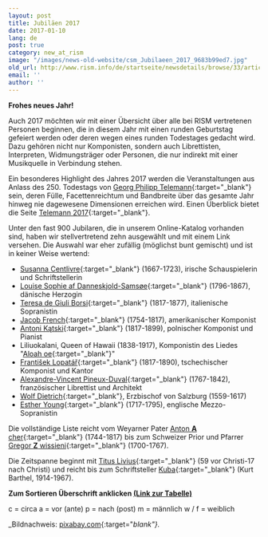 ```yaml
---
layout: post
title: Jubiläen 2017
date: 2017-01-10
lang: de
post: true
category: new_at_rism
image: "/images/news-old-website/csm_Jubilaeen_2017_9683b99ed7.jpg"
old_url: http://www.rism.info/de/startseite/newsdetails/browse/33/article/64/musical-anniversaries-in-2017.html
email: ''
author: ''
---
```


**Frohes neues Jahr!**

Auch 2017 möchten wir mit einer Übersicht über alle bei RISM vertretenen Personen beginnen, die in diesem Jahr mit einen runden Geburtstag gefeiert werden oder deren wegen eines runden Todestages gedacht wird. Dazu gehören nicht nur Komponisten, sondern auch Librettisten, Interpreten, Widmungsträger oder Personen, die nur indirekt mit einer Musikquelle in Verbindung stehen.

Ein besonderes Highlight des Jahres 2017 werden die Veranstaltungen aus Anlass des 250. Todestags von [Georg Philipp Telemann](https://opac.rism.info/search?View=rism&q=11862119X&Language=de){:target="_blank"} sein, deren Fülle, Facettenreichtum und Bandbreite über das gesamte Jahr hinweg nie dagewesene Dimensionen erreichen wird. Einen Überblick bietet die Seite [Telemann 2017](http://www.telemann2017.eu/de/){:target="_blank"}.

Unter den fast 900 Jubilaren, die in unserem Online-Katalog vorhanden sind, haben wir stellvertretend zehn ausgewählt und mit einem Link versehen. Die Auswahl war eher zufällig (möglichst bunt gemischt) und ist in keiner Weise wertend:

- [Susanna Centlivre](https://opac.rism.info/search?View=rism&q=11866896X&Language=de){:target="_blank"} (1667-1723), irische Schauspielerin und Schriftstellerin
- [Louise Sophie af Danneskjold-Samsøe](https://opac.rism.info/search?View=rism&q=133824381&Language=de){:target="_blank"} (1796-1867), dänische Herzogin
- [Teresa de Giuli Borsi](https://opac.rism.info/search?View=rism&q=De+Giuli+Borsi+Teresa&Language=de){:target="_blank"} (1817-1877), italienische Sopranistin
- [Jacob French](https://opac.rism.info/search?View=rism&q=121501213&Language=de){:target="_blank"} (1754-1817), amerikanischer Komponist
- [Antoni Kątski](https://opac.rism.info/search?View=rism&q=116331623&Language=de){:target="_blank"} (1817-1899), polnischer Komponist und Pianist
- Liliuokalani, Queen of Hawaii (1838-1917), Komponistin des Liedes "[Aloah oe](https://opac.rism.info/search?id=350001346&Language=de){:target="_blank"}"
- [František Lopatář](https://opac.rism.info/search?View=rism&q=Lopat%C3%A1%C5%99+Franti%C5%A1ek&Language=de){:target="_blank"} (1817-1890), tschechischer Komponist und Kantor
- [Alexandre-Vincent Pineux-Duval](https://opac.rism.info/search?View=rism&q=104201088&Language=de){:target="_blank"} (1767-1842), französischer Librettist und Architekt
- [Wolf Dietrich](https://opac.rism.info/search?View=rism&q=118597973&Language=de){:target="_blank"}, Erzbischof von Salzburg (1559-1617)
- [Esther Young](https://opac.rism.info/search?View=rism&q=Young+Esther&Language=de){:target="_blank"} (1717-1795), englische Mezzo-Sopranistin

Die vollständige Liste reicht vom Weyarner Pater [Anton **A** cher](https://opac.rism.info/search?View=rism&q=Acher+Anton&siglum=D-WEY&Language=de){:target="_blank"} (1744-1817) bis zum Schweizer Prior und Pfarrer [Gregor **Z** wissieni](https://opac.rism.info/search?View=rism&q=Zwissieni+Gregor&Language=de){:target="_blank"} (1700-1767).

Die Zeitspanne beginnt mit [Titus Livius](https://opac.rism.info/search?View=rism&q=118573624&Language=de){:target="_blank"} (59 vor Christi-17 nach Christi) und reicht bis zum Schriftsteller [Kuba](https://opac.rism.info/search?View=rism&q=118567349&Language=de){:target="_blank"} (Kurt Barthel, 1914-1967).

**Zum Sortieren Überschrift anklicken [(Link zur Tabelle)](https://docs.google.com/spreadsheets/d/1f60S0ZGvNKE9gjQY_JxvdxBfvgJ5UaqaymLzt2irClY/edit?usp=sharing)**

c = circa
a = vor (ante)
p = nach (post)
m = männlich
w / f = weiblich

_Bildnachweis: [pixabay.com](https://pixabay.com/de/neujahr-silvester-2017-jahreswende-1599819/){:target="_blank"}._